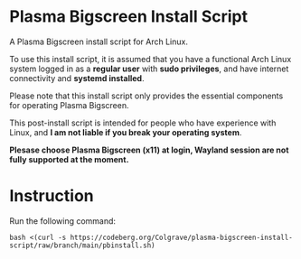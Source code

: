 # Plasma Bigscreen Install Script
A Plasma Bigscreen install script for Arch Linux.  
   
To use this install script, it is assumed that you have a functional Arch Linux system logged in as a **regular user** with **sudo privileges**, and have internet connectivity and **systemd installed**. 

Please note that this install script only provides the essential components for operating Plasma Bigscreen. 

This post-install script is intended for people who have experience with Linux, and **I am not liable if you break your operating system**. 

**Plesase choose Plasma Bigscreen (x11) at login, Wayland session are not fully supported at the moment.** 

# Instruction
Run the following command:
```
bash <(curl -s https://codeberg.org/Colgrave/plasma-bigscreen-install-script/raw/branch/main/pbinstall.sh)
```